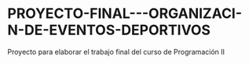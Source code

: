 # PROYECTO-FINAL---ORGANIZACI-N-DE-EVENTOS-DEPORTIVOS
Proyecto para elaborar el trabajo final del curso de Programación II
